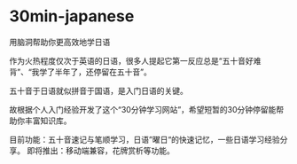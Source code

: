 # 30min-japanese
用脑洞帮助你更高效地学日语

作为火热程度仅次于英语的日语，很多人提起它第一反应总是“五十音好难背”、“我学了半年了，还停留在五十音”。

五十音于日语就似拼音于国语，是入门日语的关键。

故根据个人入门经验开发了这个“30分钟学习网站”，希望短暂的30分钟停留能帮助你丰富知识库。

目前功能：五十音速记与笔顺学习，日语”曜日“的快速记忆，一些日语学习经验分享。
即将推出：移动端兼容，花牌赏析等功能。
